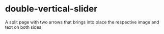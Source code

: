 # double-vertical-slider
A split page with two arrows that brings into place the respective image and text on both sides.
